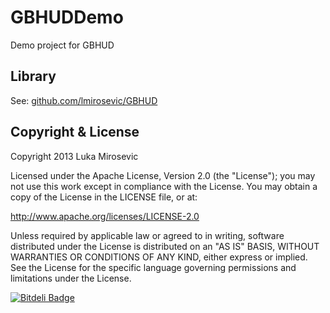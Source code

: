GBHUDDemo
============

Demo project for GBHUD

Library
------------

See: [github.com/lmirosevic/GBHUD](https://github.com/lmirosevic/GBHUD)

Copyright & License
------------

Copyright 2013 Luka Mirosevic

Licensed under the Apache License, Version 2.0 (the "License"); you may not use this work except in compliance with the License. You may obtain a copy of the License in the LICENSE file, or at:

http://www.apache.org/licenses/LICENSE-2.0

Unless required by applicable law or agreed to in writing, software distributed under the License is distributed on an "AS IS" BASIS, WITHOUT WARRANTIES OR CONDITIONS OF ANY KIND, either express or implied. See the License for the specific language governing permissions and limitations under the License.

[![Bitdeli Badge](https://d2weczhvl823v0.cloudfront.net/lmirosevic/gbhuddemo/trend.png)](https://bitdeli.com/free "Bitdeli Badge")
